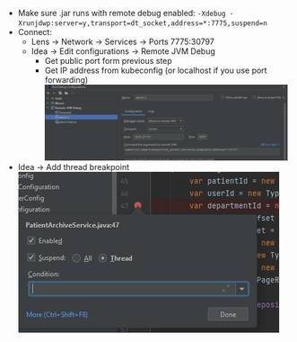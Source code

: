 * Make sure .jar runs with remote debug enabled:
    `-Xdebug -Xrunjdwp:server=y,transport=dt_socket,address=*:7775,suspend=n`
* Connect:
    * Lens -> Network -> Services -> Ports 7775:30797
    * Idea -> Edit configurations -> Remote JVM Debug
        * Get public port form previous step
        * Get IP address from kubeconfig (or localhost if you use port forwarding)
        ![](img/config.png)
* Idea -> Add thread breakpoint
    ![](img/breakpoint.png)
